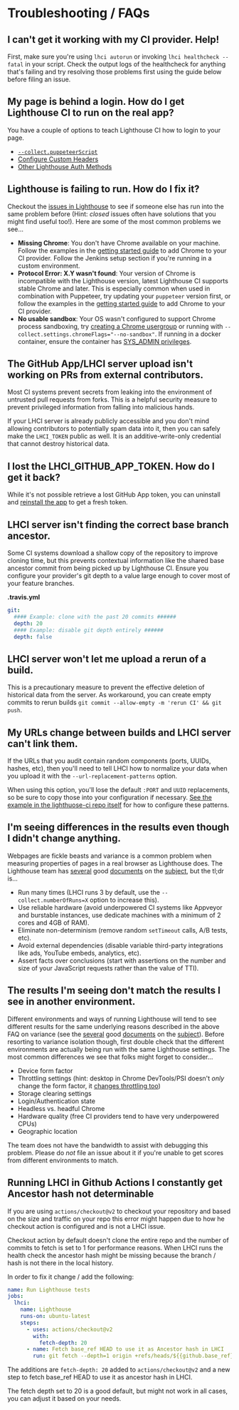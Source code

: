 # Troubleshooting / FAQs

## I can't get it working with my CI provider. Help!

First, make sure you're using `lhci autorun` or invoking `lhci healthcheck --fatal` in your script. Check the output logs of the healthcheck for anything that's failing and try resolving those problems first using the guide below before filing an issue.

## My page is behind a login. How do I get Lighthouse CI to run on the real app?

You have a couple of options to teach Lighthouse CI how to login to your page.

- [`--collect.puppeteerScript`](./configuration.md#puppeteerscript)
- [Configure Custom Headers](./configuration.md#page-behind-authentication)
- [Other Lighthouse Auth Methods](https://github.com/GoogleChrome/lighthouse/blob/v5.6.0/docs/authenticated-pages.md)

## Lighthouse is failing to run. How do I fix it?

Checkout the [issues in Lighthouse](https://github.com/GoogleChrome/lighthouse/issues) to see if someone else has run into the same problem before (Hint: _closed_ issues often have solutions that you might find useful too!). Here are some of the most common problems we see...

- **Missing Chrome**: You don't have Chrome available on your machine. Follow the examples in the [getting started guide](./getting-started.md#collect-lighthouse-results) to add Chrome to your CI provider. Follow the Jenkins setup section if you're running in a custom environment.
- **Protocol Error: X.Y wasn't found**: Your version of Chrome is incompatible with the Lighthouse version, latest Lighthouse CI supports stable Chrome and later. This is especially common when used in combination with Puppeteer, try updating your `puppeteer` version first, or follow the examples in the [getting started guide](./getting-started.md#collect-lighthouse-results) to add Chrome to your CI provider.
- **No usable sandbox**: Your OS wasn't configured to support Chrome process sandboxing, try [creating a Chrome usergroup](https://github.com/GoogleChromeLabs/lighthousebot/blob/a4bfc0857741c1cd6bde9ded967971fd27254ed6/builder/Dockerfile#L35-L40) or running with `--collect.settings.chromeFlags="--no-sandbox"`. If running in a docker container, ensure the container has [SYS_ADMIN privileges](./recipes/docker-client/README.md#--no-sandbox-issues-explained).

## The GitHub App/LHCI server upload isn't working on PRs from external contributors.

Most CI systems prevent secrets from leaking into the environment of untrusted pull requests from forks. This is a helpful security measure to prevent privileged information from falling into malicious hands.

If your LHCI server is already publicly accessible and you don't mind allowing contributors to potentially spam data into it, then you can safely make the `LHCI_TOKEN` public as well. It is an additive-write-only credential that cannot destroy historical data.

## I lost the LHCI_GITHUB_APP_TOKEN. How do I get it back?

While it's not possible retrieve a lost GitHub App token, you can uninstall and [reinstall the app](https://github.com/apps/lighthouse-ci) to get a fresh token.

## LHCI server isn't finding the correct base branch ancestor.

Some CI systems download a shallow copy of the repository to improve cloning time, but this prevents contextual information like the shared base ancestor commit from being picked up by Lighthouse CI. Ensure you configure your provider's git depth to a value large enough to cover most of your feature branches.

**.travis.yml**

```yaml
git:
  #### Example: clone with the past 20 commits ######
  depth: 20
  #### Example: disable git depth entirely ######
  depth: false
```

## LHCI server won't let me upload a rerun of a build.

This is a precautionary measure to prevent the effective deletion of historical data from the server. As workaround, you can create empty commits to rerun builds `git commit --allow-empty -m 'rerun CI' && git push`.

## My URLs change between builds and LHCI server can't link them.

If the URLs that you audit contain random components (ports, UUIDs, hashes, etc), then you'll need to tell LHCI how to normalize your data when you upload it with the `--url-replacement-patterns` option.

When using this option, you'll lose the default `:PORT` and `UUID` replacements, so be sure to copy those into your configuration if necessary. [See the example in the lighthuose-ci repo itself](https://github.com/GoogleChrome/lighthouse-ci/blob/5485be50406f7b600b679bd447b493b6544b2682/lighthouserc.json#L32-L36) for how to configure these patterns.

## I'm seeing differences in the results even though I didn't change anything.

Webpages are fickle beasts and variance is a common problem when measuring properties of pages in a real browser as Lighthouse does. The Lighthouse team has [several](https://github.com/GoogleChrome/lighthouse/blob/v6.4.1/docs/variability.md) good [documents](https://docs.google.com/document/d/1AujmeKvBhzr-d8IsB7zPeS-vOtxCdw2GnspKpxJ7d_I/edit) on the [subject](https://docs.google.com/document/d/1BqtL-nG53rxWOI5RO0pItSRPowZVnYJ_gBEQCJ5EeUE/edit?usp=sharing), but the tl;dr is...

- Run many times (LHCI runs 3 by default, use the `--collect.numberOfRuns=X` option to increase this).
- Use reliable hardware (avoid underpowered CI systems like Appveyor and burstable instances, use dedicate machines with a minimum of 2 cores and 4GB of RAM).
- Eliminate non-determinism (remove random `setTimeout` calls, A/B tests, etc).
- Avoid external dependencies (disable variable third-party integrations like ads, YouTube embeds, analytics, etc).
- Assert facts over conclusions (start with assertions on the number and size of your JavaScript requests rather than the value of TTI).

## The results I'm seeing don't match the results I see in another environment.

Different environments and ways of running Lighthouse will tend to see different results for the same underlying reasons described in the above FAQ on variance (see the [several](https://github.com/GoogleChrome/lighthouse/blob/v6.4.1/docs/variability.md) good [documents](https://docs.google.com/document/d/1AujmeKvBhzr-d8IsB7zPeS-vOtxCdw2GnspKpxJ7d_I/edit) on the [subject](https://docs.google.com/document/d/1BqtL-nG53rxWOI5RO0pItSRPowZVnYJ_gBEQCJ5EeUE/edit?usp=sharing)). Before resorting to variance isolation though, first double check that the different environments are actually being run with the same Lighthouse settings. The most common differences we see that folks might forget to consider...

- Device form factor
- Throttling settings (hint: desktop in Chrome DevTools/PSI doesn't *only* change the form factor, it [changes throttling too](https://github.com/GoogleChrome/lighthouse/blob/v6.4.1/lighthouse-core/config/lr-desktop-config.js))
- Storage clearing settings
- Login/Authentication state
- Headless vs. headful Chrome
- Hardware quality (free CI providers tend to have very underpowered CPUs)
- Geographic location

The team does not have the bandwidth to assist with debugging this problem. Please do _not_ file an issue about it if you're unable to get scores from different environments to match.

## Running LHCI in Github Actions I constantly get Ancestor hash not determinable

If you are using `actions/checkout@v2` to checkout your repository and based on the size and traffic on your repo this error might happen due to how he checkout action is configured and is not a LHCI issue.

Checkout action by default doesn't clone the entire repo and the number of commits to fetch is set to 1 for performance reasons. When LHCI runs the health check the ancestor hash might be missing because the branch / hash is not there in the local history.

In order to fix it change / add the following:

```yml
name: Run Lighthouse tests
jobs:
  lhci:
    name: Lighthouse
    runs-on: ubuntu-latest
    steps:
      - uses: actions/checkout@v2
        with:
          fetch-depth: 20
      - name: Fetch base_ref HEAD to use it as Ancestor hash in LHCI
        run: git fetch --depth=1 origin +refs/heads/${{github.base_ref}}:refs/remotes/origin/${{github.base_ref}}
```

The additions are `fetch-depth: 20` added to `actions/checkout@v2` and a new step to fetch base_ref HEAD to use it as ancestor hash in LHCI.

The fetch depth set to 20 is a good default, but might not work in all cases, you can adjust it based on your needs.
